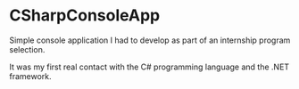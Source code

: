 # CSharpConsoleApp

Simple console application I had to develop as part of an internship program selection.


It was my first real contact with the C# programming language and the .NET framework.
